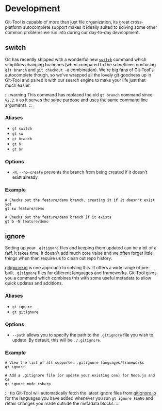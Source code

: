 # Development

Git-Tool is capable of more than just file organization, its great cross-platform autocomplete support makes it ideally suited to solving some other common problems we run into during our day-to-day development.

## switch

Git has recently shipped with a wonderful new [`switch`](https://git-scm.com/docs/git-switch) command which simplifies changing branches \(when compared to the sometimes confusing `git branch` and `git checkout -B` combination\). We're big fans of Git-Tool's autocomplete though, so we've wrapped all the lovely git goodness up in Git-Tool and paired it with our search engine to make your life just that much easier.

::: warning This command has replaced the old `gt branch` command since `v2.2.0` as it serves the same purpose and uses the same command line arguments. :::

### Aliases

* `gt switch`
* `gt sw`
* `gt branch`
* `gt b`
* `gt br`

### Options

* `-N`, `--no-create` prevents the branch from being created if it doesn't exist already.

### Example

```text
# Checks out the feature/demo branch, creating it if it doesn't exist yet
gt sw feature/demo

# Checks out the feature/demo branch if it exists
gt b -N feature/demo
```

## ignore

Setting up your `.gitignore` files and keeping them updated can be a bit of a faff. It takes time, it doesn't add much core value and we often forget little things when then require us to clean out repo history.

[gitignore.io](https://gitignore.io) is one approach to solving this. It offers a wide range of pre-built `.gitignore` files for different languages and frameworks. Git-Tool gives you a command which combines this with some useful metadata to allow quick updates and additions.

### Aliases

* `gt ignore`
* `gt gitignore`

### Options

* `--path` allows you to specify the path to the `.gitignore` file you wish to update. By default, this will be `./.gitignore`.

### Example

```text
# View the list of all supported .gitignore languages/frameworks
gt ignore

# Add a .gitignore file (or update your existing one) for Node.js and C#
gt ignore node csharp
```

::: tip Git-Tool will automatically fetch the latest ignore files from [gitignore.io](https://gitignore.io) for the languages you have added whenever you run `gt ignore $LANG` and retain changes you made outside the metadata blocks. :::

